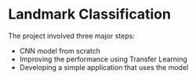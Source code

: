# Landmark Classification
The project involved three major steps:

* CNN model from scratch
* Improving the performance using Transfer Learning
* Developing a simple application that uses the model
